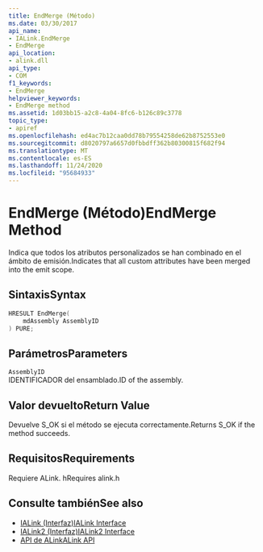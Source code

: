 ```yaml
---
title: EndMerge (Método)
ms.date: 03/30/2017
api_name:
- IALink.EndMerge
- EndMerge
api_location:
- alink.dll
api_type:
- COM
f1_keywords:
- EndMerge
helpviewer_keywords:
- EndMerge method
ms.assetid: 1d03bb15-a2c8-4a04-8fc6-b126c89c3778
topic_type:
- apiref
ms.openlocfilehash: ed4ac7b12caa0dd78b79554258de62b8752553e0
ms.sourcegitcommit: d8020797a6657d0fbbdff362b80300815f682f94
ms.translationtype: MT
ms.contentlocale: es-ES
ms.lasthandoff: 11/24/2020
ms.locfileid: "95684933"
---
```

# <a name="endmerge-method"></a><span data-ttu-id="b03e2-102">EndMerge (Método)</span><span class="sxs-lookup"><span data-stu-id="b03e2-102">EndMerge Method</span></span>

<span data-ttu-id="b03e2-103">Indica que todos los atributos personalizados se han combinado en el ámbito de emisión.</span><span class="sxs-lookup"><span data-stu-id="b03e2-103">Indicates that all custom attributes have been merged into the emit scope.</span></span>  
  
## <a name="syntax"></a><span data-ttu-id="b03e2-104">Sintaxis</span><span class="sxs-lookup"><span data-stu-id="b03e2-104">Syntax</span></span>  
  
```cpp  
HRESULT EndMerge(  
    mdAssembly AssemblyID  
) PURE;  
```  
  
## <a name="parameters"></a><span data-ttu-id="b03e2-105">Parámetros</span><span class="sxs-lookup"><span data-stu-id="b03e2-105">Parameters</span></span>  

 `AssemblyID`  
 <span data-ttu-id="b03e2-106">IDENTIFICADOR del ensamblado.</span><span class="sxs-lookup"><span data-stu-id="b03e2-106">ID of the assembly.</span></span>  
  
## <a name="return-value"></a><span data-ttu-id="b03e2-107">Valor devuelto</span><span class="sxs-lookup"><span data-stu-id="b03e2-107">Return Value</span></span>  

 <span data-ttu-id="b03e2-108">Devuelve S_OK si el método se ejecuta correctamente.</span><span class="sxs-lookup"><span data-stu-id="b03e2-108">Returns S_OK if the method succeeds.</span></span>  
  
## <a name="requirements"></a><span data-ttu-id="b03e2-109">Requisitos</span><span class="sxs-lookup"><span data-stu-id="b03e2-109">Requirements</span></span>  

 <span data-ttu-id="b03e2-110">Requiere ALink. h</span><span class="sxs-lookup"><span data-stu-id="b03e2-110">Requires alink.h</span></span>  
  
## <a name="see-also"></a><span data-ttu-id="b03e2-111">Consulte también</span><span class="sxs-lookup"><span data-stu-id="b03e2-111">See also</span></span>

- [<span data-ttu-id="b03e2-112">IALink (Interfaz)</span><span class="sxs-lookup"><span data-stu-id="b03e2-112">IALink Interface</span></span>](ialink-interface.md)
- [<span data-ttu-id="b03e2-113">IALink2 (Interfaz)</span><span class="sxs-lookup"><span data-stu-id="b03e2-113">IALink2 Interface</span></span>](ialink2-interface.md)
- [<span data-ttu-id="b03e2-114">API de ALink</span><span class="sxs-lookup"><span data-stu-id="b03e2-114">ALink API</span></span>](index.md)
